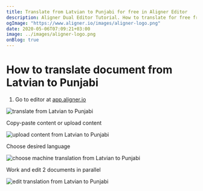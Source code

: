 ```yaml
---
title: Translate from Latvian to Punjabi for free in Aligner Editor
description: Aligner Dual Editor Tutorial. How to translate for free from Latvian to Punjabi. Aligner is multilingual document management platform. 
ogImage: "https://www.aligner.io/images/aligner-logo.png"
date: 2020-05-06T07:09:21+03:00
image: ../images/aligner-logo.png
onBlog: true
---
```


# How to translate document from Latvian to Punjabi

1. Go to editor at [app.aligner.io](https://app.aligner.io "Aligner App web page")

![translate from Latvian to Punjabi](../aligner-blank-editor.png "translate from Latvian to Punjabi")

Copy-paste content or upload content

![upload content from Latvian to Punjabi](../aligner-uploaded-document.png "upload content from Latvian to Punjabi")

Choose desired language

![choose machine translation from Latvian to Punjabi](../aligner-language-dropdown.png "choose machine translation from Latvian to Punjabi")

Work and edit 2 documents in parallel

![edit translation from Latvian to Punjabi](../aligner-double-sitded-editor.png "edit translation from Latvian to Punjabi")

